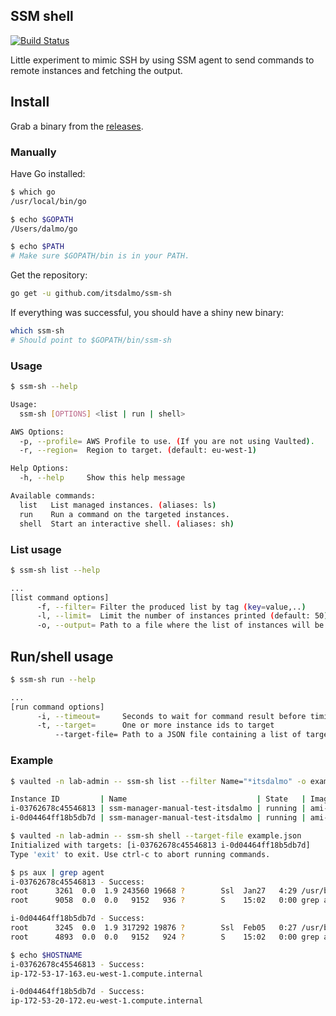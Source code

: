 ## SSM shell

[![Build Status](https://travis-ci.org/itsdalmo/ssm-sh.svg?branch=master)](https://travis-ci.org/itsdalmo/ssm-sh)

Little experiment to mimic SSH by using SSM agent to send commands to
remote instances and fetching the output.

## Install

Grab a binary from the [releases](https://github.com/itsdalmo/ssm-sh/releases).

### Manually

Have Go installed:

```bash
$ which go
/usr/local/bin/go

$ echo $GOPATH
/Users/dalmo/go

$ echo $PATH
# Make sure $GOPATH/bin is in your PATH.
```

Get the repository:

```bash
go get -u github.com/itsdalmo/ssm-sh
```

If everything was successful, you should have a shiny new binary:

```bash
which ssm-sh
# Should point to $GOPATH/bin/ssm-sh
```

### Usage

```bash
$ ssm-sh --help

Usage:
  ssm-sh [OPTIONS] <list | run | shell>

AWS Options:
  -p, --profile= AWS Profile to use. (If you are not using Vaulted).
  -r, --region=  Region to target. (default: eu-west-1)

Help Options:
  -h, --help     Show this help message

Available commands:
  list   List managed instances. (aliases: ls)
  run    Run a command on the targeted instances.
  shell  Start an interactive shell. (aliases: sh)
```

### List usage

```bash
$ ssm-sh list --help

...
[list command options]
      -f, --filter= Filter the produced list by tag (key=value,..)
      -l, --limit=  Limit the number of instances printed (default: 50)
      -o, --output= Path to a file where the list of instances will be written as YAML.[list command options]
```

## Run/shell usage

```bash
$ ssm-sh run --help

...
[run command options]
      -i, --timeout=     Seconds to wait for command result before timing out. (default: 30)
      -t, --target=      One or more instance ids to target
          --target-file= Path to a JSON file containing a list of targets.
```

### Example

```bash
$ vaulted -n lab-admin -- ssm-sh list --filter Name="*itsdalmo" -o example.json

Instance ID         | Name                             | State   | Image ID     | Platform     | Version | IP            | Status | Last pinged
i-03762678c45546813 | ssm-manager-manual-test-itsdalmo | running | ami-db1688a2 | Amazon Linux | 2.0     | 172.53.17.163 | Online | 2018-02-09 12:37
i-0d04464ff18b5db7d | ssm-manager-manual-test-itsdalmo | running | ami-db1688a2 | Amazon Linux | 2.0     | 172.53.20.172 | Online | 2018-02-09 12:39

$ vaulted -n lab-admin -- ssm-sh shell --target-file example.json
Initialized with targets: [i-03762678c45546813 i-0d04464ff18b5db7d]
Type 'exit' to exit. Use ctrl-c to abort running commands.

$ ps aux | grep agent
i-03762678c45546813 - Success:
root      3261  0.0  1.9 243560 19668 ?        Ssl  Jan27   4:29 /usr/bin/amazon-ssm-agent
root      9058  0.0  0.0   9152   936 ?        S    15:02   0:00 grep agent

i-0d04464ff18b5db7d - Success:
root      3245  0.0  1.9 317292 19876 ?        Ssl  Feb05   0:27 /usr/bin/amazon-ssm-agent
root      4893  0.0  0.0   9152   924 ?        S    15:02   0:00 grep agent

$ echo $HOSTNAME
i-03762678c45546813 - Success:
ip-172-53-17-163.eu-west-1.compute.internal

i-0d04464ff18b5db7d - Success:
ip-172-53-20-172.eu-west-1.compute.internal
```
